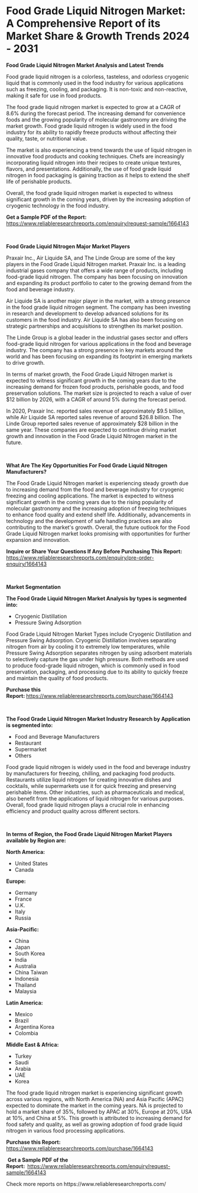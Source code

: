 <p><h1>Food Grade Liquid Nitrogen Market: A Comprehensive Report of its Market Share & Growth Trends 2024 - 2031</h1></p><p><strong>Food Grade Liquid Nitrogen Market Analysis and Latest Trends</strong></p>
<p><p>Food grade liquid nitrogen is a colorless, tasteless, and odorless cryogenic liquid that is commonly used in the food industry for various applications such as freezing, cooling, and packaging. It is non-toxic and non-reactive, making it safe for use in food products.</p><p>The food grade liquid nitrogen market is expected to grow at a CAGR of 8.6% during the forecast period. The increasing demand for convenience foods and the growing popularity of molecular gastronomy are driving the market growth. Food grade liquid nitrogen is widely used in the food industry for its ability to rapidly freeze products without affecting their quality, taste, or nutritional value.</p><p>The market is also experiencing a trend towards the use of liquid nitrogen in innovative food products and cooking techniques. Chefs are increasingly incorporating liquid nitrogen into their recipes to create unique textures, flavors, and presentations. Additionally, the use of food grade liquid nitrogen in food packaging is gaining traction as it helps to extend the shelf life of perishable products.</p><p>Overall, the food grade liquid nitrogen market is expected to witness significant growth in the coming years, driven by the increasing adoption of cryogenic technology in the food industry.</p></p>
<p><strong>Get a Sample PDF of the Report:&nbsp;</strong> <a href="https://www.reliableresearchreports.com/enquiry/request-sample/1664143">https://www.reliableresearchreports.com/enquiry/request-sample/1664143</a></p>
<p>&nbsp;</p>
<p><strong>Food Grade Liquid Nitrogen Major Market Players</strong></p>
<p><p>Praxair Inc., Air Liquide SA, and The Linde Group are some of the key players in the Food Grade Liquid Nitrogen market. Praxair Inc. is a leading industrial gases company that offers a wide range of products, including food-grade liquid nitrogen. The company has been focusing on innovation and expanding its product portfolio to cater to the growing demand from the food and beverage industry.</p><p>Air Liquide SA is another major player in the market, with a strong presence in the food grade liquid nitrogen segment. The company has been investing in research and development to develop advanced solutions for its customers in the food industry. Air Liquide SA has also been focusing on strategic partnerships and acquisitions to strengthen its market position.</p><p>The Linde Group is a global leader in the industrial gases sector and offers food-grade liquid nitrogen for various applications in the food and beverage industry. The company has a strong presence in key markets around the world and has been focusing on expanding its footprint in emerging markets to drive growth.</p><p>In terms of market growth, the Food Grade Liquid Nitrogen market is expected to witness significant growth in the coming years due to the increasing demand for frozen food products, perishable goods, and food preservation solutions. The market size is projected to reach a value of over $12 billion by 2026, with a CAGR of around 5% during the forecast period.</p><p>In 2020, Praxair Inc. reported sales revenue of approximately $9.5 billion, while Air Liquide SA reported sales revenue of around $26.8 billion. The Linde Group reported sales revenue of approximately $28 billion in the same year. These companies are expected to continue driving market growth and innovation in the Food Grade Liquid Nitrogen market in the future.</p></p>
<p>&nbsp;</p>
<p><strong>What Are The Key Opportunities For Food Grade Liquid Nitrogen Manufacturers?</strong></p>
<p><p>The Food Grade Liquid Nitrogen market is experiencing steady growth due to increasing demand from the food and beverage industry for cryogenic freezing and cooling applications. The market is expected to witness significant growth in the coming years due to the rising popularity of molecular gastronomy and the increasing adoption of freezing techniques to enhance food quality and extend shelf life. Additionally, advancements in technology and the development of safe handling practices are also contributing to the market's growth. Overall, the future outlook for the Food Grade Liquid Nitrogen market looks promising with opportunities for further expansion and innovation.</p></p>
<p><strong>Inquire or Share Your Questions If Any Before Purchasing This Report:</strong> <a href="https://www.reliableresearchreports.com/enquiry/pre-order-enquiry/1664143">https://www.reliableresearchreports.com/enquiry/pre-order-enquiry/1664143</a></p>
<p>&nbsp;</p>
<p><strong>Market Segmentation</strong></p>
<p><strong>The Food Grade Liquid Nitrogen Market Analysis by types is segmented into:</strong></p>
<p><ul><li>Cryogenic Distillation</li><li>Pressure Swing Adsorption</li></ul></p>
<p><p>Food Grade Liquid Nitrogen Market Types include Cryogenic Distillation and Pressure Swing Adsorption. Cryogenic Distillation involves separating nitrogen from air by cooling it to extremely low temperatures, while Pressure Swing Adsorption separates nitrogen by using adsorbent materials to selectively capture the gas under high pressure. Both methods are used to produce food-grade liquid nitrogen, which is commonly used in food preservation, packaging, and processing due to its ability to quickly freeze and maintain the quality of food products.</p></p>
<p><strong>Purchase this Report:&nbsp;</strong><a href="https://www.reliableresearchreports.com/purchase/1664143">https://www.reliableresearchreports.com/purchase/1664143</a></p>
<p>&nbsp;</p>
<p><strong>The Food Grade Liquid Nitrogen Market Industry Research by Application is segmented into:</strong></p>
<p><ul><li>Food and Beverage Manufacturers</li><li>Restaurant</li><li>Supermarket</li><li>Others</li></ul></p>
<p><p>Food grade liquid nitrogen is widely used in the food and beverage industry by manufacturers for freezing, chilling, and packaging food products. Restaurants utilize liquid nitrogen for creating innovative dishes and cocktails, while supermarkets use it for quick freezing and preserving perishable items. Other industries, such as pharmaceuticals and medical, also benefit from the applications of liquid nitrogen for various purposes. Overall, food grade liquid nitrogen plays a crucial role in enhancing efficiency and product quality across different sectors.</p></p>
<p>&nbsp;</p>
<p><strong>In terms of Region, the Food Grade Liquid Nitrogen Market Players available by Region are:</strong></p>
<p>
    <p> <strong> North America: </strong>
        <ul>
            <li>United States</li>
            <li>Canada</li>
        </ul>
        </p> 
    <p> <strong> Europe: </strong>
        <ul>
            <li>Germany</li>
            <li>France</li>
            <li>U.K.</li>
            <li>Italy</li>
            <li>Russia</li>
        </ul>
        </p> 
    <p> <strong> Asia-Pacific: </strong>
        <ul>
            <li>China</li>
            <li>Japan</li>
            <li>South Korea</li>
            <li>India</li>
            <li>Australia</li>
            <li>China Taiwan</li>
            <li>Indonesia</li>
            <li>Thailand</li>
            <li>Malaysia</li>
        </ul>
        </p> 
    <p> <strong> Latin America: </strong>
        <ul>
            <li>Mexico</li>
            <li>Brazil</li>
            <li>Argentina Korea</li>
            <li>Colombia</li>
        </ul>
        </p> 
    <p> <strong> Middle East & Africa: </strong>
        <ul>
            <li>Turkey</li>
            <li>Saudi</li>
            <li>Arabia</li>
            <li>UAE</li>
            <li>Korea</li>
        </ul>
    </p>
    </p>
<p><p>The food grade liquid nitrogen market is experiencing significant growth across various regions, with North America (NA) and Asia Pacific (APAC) expected to dominate the market in the coming years. NA is projected to hold a market share of 35%, followed by APAC at 30%, Europe at 20%, USA at 10%, and China at 5%. This growth is attributed to increasing demand for food safety and quality, as well as growing adoption of food grade liquid nitrogen in various food processing applications.</p></p>
<p><strong>Purchase this Report: </strong><a href="https://www.reliableresearchreports.com/purchase/1664143">https://www.reliableresearchreports.com/purchase/1664143</a></p>
<p>&nbsp;<strong>Get a Sample PDF of the Report:&nbsp;&nbsp;</strong><a href="https://www.reliableresearchreports.com/enquiry/request-sample/1664143">https://www.reliableresearchreports.com/enquiry/request-sample/1664143</a></p>
<p><strong></strong></p>
<p>Check more reports on https://www.reliableresearchreports.com/</p>